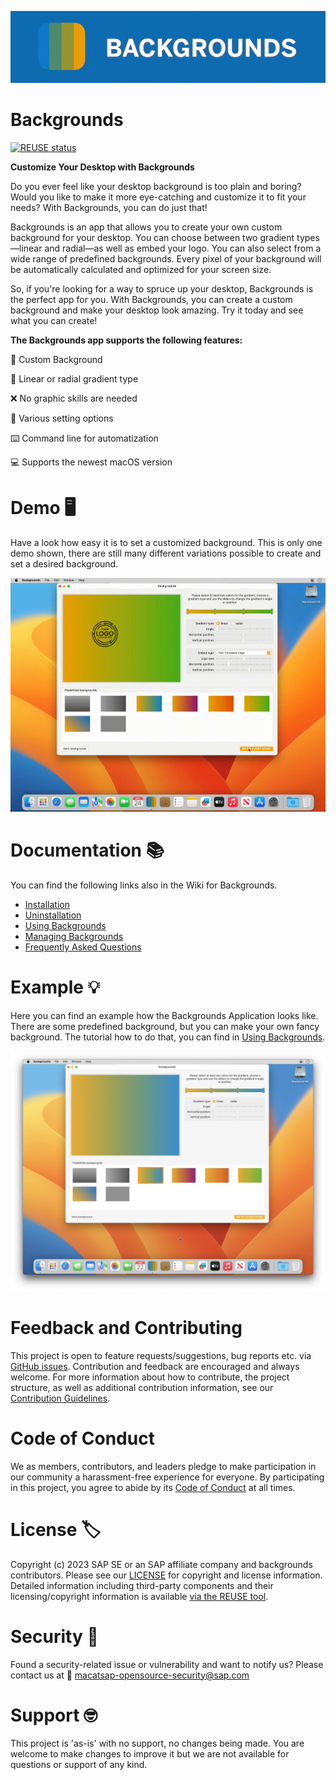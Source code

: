 ![BackgroundsBanner](https://github.com/SAP/backgrounds/blob/main/readme_images/banner_backgrounds.gif)

# Backgrounds

[![REUSE status](https://api.reuse.software/badge/github.com/SAP/backgrounds)](https://api.reuse.software/info/github.com/SAP/backgrounds)

**Customize Your Desktop with Backgrounds**
 
Do you ever feel like your desktop background is too plain and boring? Would you like to make it more eye-catching and customize it to fit your needs? With Backgrounds, you can do just that!
 
Backgrounds is an app that allows you to create your own custom background for your desktop. You can choose between two gradient types—linear and radial—as well as embed your logo. You can also select from a wide range of predefined backgrounds. Every pixel of your background will be automatically calculated and optimized for your screen size. 
 
So, if you're looking for a way to spruce up your desktop, Backgrounds is the perfect app for you. With Backgrounds, you can create a custom background and make your desktop look amazing. Try it today and see what you can create!

**The Backgrounds app supports the following features:**

🌈 Custom Background

🌟 Linear or radial gradient type

❌ No graphic skills are needed

🚀 Various setting options

⌨️ Command line for automatization

💻 Supports the newest macOS version


# Demo 🖥️

Have a look how easy it is to set a customized background. This is only one demo shown, there are still many different variations possible to create and set a desired background.

![BackgroundsBanner](https://github.com/SAP/backgrounds/blob/main/readme_images/Backgrounds_save_user_created_background.gif)




# Documentation 📚

You can find the following links also in the Wiki for Backgrounds.

* [Installation](https://github.com/SAP/backgrounds/wiki/Installation)
* [Uninstallation](https://github.com/SAP/backgrounds/wiki/Uninstallation)
* [Using Backgrounds](https://github.com/SAP/backgrounds/wiki/Using-Backgrounds)
* [Managing Backgrounds](https://github.com/SAP/backgrounds/wiki/Managing-Backgrounds)
* [Frequently Asked Questions](https://github.com/SAP/backgrounds/wiki/Frequently-Asked-Questions)

# Example 💡

Here you can find an example how the Backgrounds Application looks like. There are some predefined background, but you can make your own fancy background. The tutorial how to do that, you can find in [Using Backgrounds](https://github.com/SAP/backgrounds/wiki/Using-Backgrounds).

![BackgroundsApplication](https://github.com/SAP/backgrounds/blob/main/readme_images/Backgrounds_application.png)

# Feedback and Contributing

This project is open to feature requests/suggestions, bug reports etc. via [GitHub issues](https://github.com/SAP/backgrounds/issues). Contribution and feedback are encouraged and always welcome. For more information about how to contribute, the project structure, as well as additional contribution information, see our [Contribution Guidelines](CONTRIBUTING.md).

# Code of Conduct

We as members, contributors, and leaders pledge to make participation in our community a harassment-free experience for everyone. By participating in this project, you agree to abide by its [Code of Conduct](CODE_OF_CONDUCT.md) at all times.

# License 🏷️

Copyright (c) 2023 SAP SE or an SAP affiliate company and backgrounds contributors. Please see our [LICENSE](LICENSE) for copyright and license information. Detailed information including third-party components and their licensing/copyright information is available [via the REUSE tool](https://api.reuse.software/info/github.com/SAP/backgrounds).


# Security 👮
Found a security-related issue or vulnerability and want to notify us? Please contact us at 📧 [macatsap-opensource-security@sap.com](mailto:macatsap-opensource-security@sap.com?subject=[GitHub]%20Backgrounds%20Security%20Issue%20Report)

# Support 🤓

This project is 'as-is' with no support, no changes being made. You are welcome to make changes to improve it but we are not available for questions or support of any kind.
